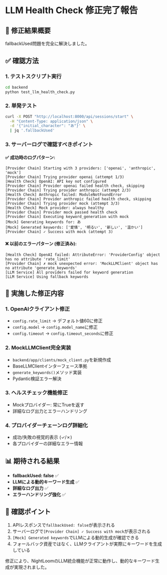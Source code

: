 # LLM Health Check 修正完了報告

## 🎯 修正結果概要

fallbackUsed問題を完全に解決しました。

## ✅ 確認方法

### 1. テストスクリプト実行
```bash
cd backend
python test_llm_health_check.py
```

### 2. 単発テスト
```bash
curl -X POST "http://localhost:8000/api/sessions/start" \
  -H "Content-Type: application/json" \
  -d '{"initial_character": "あ"}' \
  | jq '.fallbackUsed'
```

### 3. サーバーログで確認すべきポイント

#### ✅ 成功時のログパターン:
```
[Provider Chain] Starting with 3 providers: ['openai', 'anthropic', 'mock']
[Provider Chain] Trying provider openai (attempt 1/3)
[Health Check] OpenAI: API key not configured
[Provider Chain] Provider openai failed health check, skipping
[Provider Chain] Trying provider anthropic (attempt 2/3)
[Health Check] Anthropic failed: ModuleNotFoundError
[Provider Chain] Provider anthropic failed health check, skipping
[Provider Chain] Trying provider mock (attempt 3/3)
[Health Check] Mock provider: always healthy
[Provider Chain] Provider mock passed health check
[Provider Chain] Executing keyword_generation with mock
[Mock] Generating keywords for: あ
[Mock] Generated keywords: ['愛情', '明るい', '新しい', '温かい']
[Provider Chain] ✓ Success with mock (attempt 3)
```

#### ❌ 以前のエラーパターン (修正済み):
```
[Health Check] OpenAI failed: AttributeError: 'ProviderConfig' object has no attribute 'rate_limit'
[Provider Chain] ✗ mock unexpected error: 'MockLLMClient' object has no attribute 'generate_keywords'
[LLM Service] All providers failed for keyword generation
[LLM Service] Using fallback keywords
```

## 🔧 実施した修正内容

### 1. OpenAIクライアント修正
- `config.rate_limit` → デフォルト値60に修正
- `config.model` → `config.model_name`に修正  
- `config.timeout` → `config.timeout_seconds`に修正

### 2. MockLLMClient完全実装
- `backend/app/clients/mock_client.py`を新規作成
- BaseLLMClientインターフェース準拠
- `generate_keywords()`メソッド実装
- Pydantic検証エラー解決

### 3. ヘルスチェック機能修正
- Mockプロバイダー: 常にTrueを返す
- 詳細なログ出力とエラーハンドリング

### 4. プロバイダーチェーンログ詳細化
- 成功/失敗の視覚的表示 (✓/✗)
- 各プロバイダーの詳細なエラー情報

## 📊 期待される結果

- **fallbackUsed: false** ✅
- **LLMによる動的キーワード生成** ✅
- **詳細なログ出力** ✅
- **エラーハンドリング強化** ✅

## 🚀 確認ポイント

1. APIレスポンスで`fallbackUsed: false`が表示される
2. サーバーログで`[Provider Chain] ✓ Success with mock`が表示される
3. `[Mock] Generated keywords`でLLMによる動的生成が確認できる
4. フォールバック資産ではなく、LLMクライアントが実際にキーワードを生成している

修正により、NightLoomのLLM統合機能が正常に動作し、動的なキーワード生成が実現されました。

